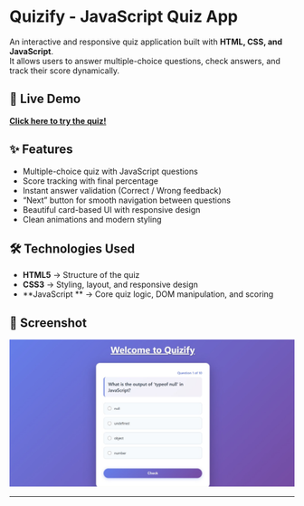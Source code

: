 # Quizify - JavaScript Quiz App

An interactive and responsive quiz application built with **HTML, CSS, and JavaScript**.  
It allows users to answer multiple-choice questions, check answers, and track their score dynamically.

## 🚀 Live Demo
**[Click here to try the quiz!](https://quizify-navy.vercel.app/)**

## ✨ Features
- Multiple-choice quiz with JavaScript questions  
- Score tracking with final percentage  
- Instant answer validation (Correct / Wrong feedback)  
- “Next” button for smooth navigation between questions  
- Beautiful card-based UI with responsive design  
- Clean animations and modern styling  

## 🛠️ Technologies Used
- **HTML5** → Structure of the quiz  
- **CSS3** → Styling, layout, and responsive design  
- **JavaScript ** → Core quiz logic, DOM manipulation, and scoring  

## 📸 Screenshot
![Quizify Screenshot](screenshot.jpg)


---



